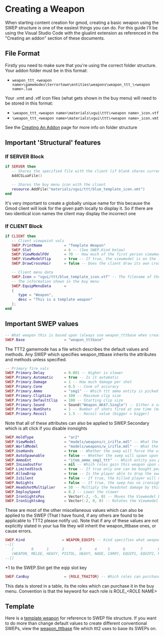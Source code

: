 # Creating a Weapon

When starting content creation for gmod, creating a basic weapon using the SWEP structure is one of the easiest things you can do.
For this guide I'll be using the Visual Studio Code with the glualint extension as referenced in the "Creating an addon" section of these documents.

## File Format

Firstly you need to make sure that you're using the correct folder structure.
Your addon folder must be in this format:

* `weapon_ttt_<weapon name>\gamemodes\terrortown\entities\weapons\weapon_ttt_\<weapon name>.lua`

Your .vmt and .vtf icon files (what gets shown in the buy menu) will need to be stored in this format:

* `\weapon_ttt_<weapon name>\materials\vgui\ttt\<weapon name>_icon.vtf`
* `\weapon_ttt_<weapon name>\materials\vgui\ttt\<weapon name>_icon.vmt`

See the [Creating An Addon](https://docs.ttt2.neoxult.de/developers/basics/creating-an-addon/) page for more info on folder structure

## Important 'Structural' features

### If SERVER Block

```lua
if SERVER then
   -- Shares the specified file with the client (if blank shares current file)
   AddCSLuaFile()

   -- Shares the buy menu icon with the client
   resource.AddFile("materials/vgui/ttt/blue_template_icon.vmt")
end
```
It's very important to create a globally unique name for this because the Gmod
client will look for the given path locally to display it. So if there are two
identical icon names the client may display the incorrect one

### If CLIENT Block

```lua
if CLIENT then
   -- Client viewpoint vals
   SWEP.PrintName          = "Template Weapon"
   SWEP.Slot               = 6 -- (See SWEP.Kind below)
   SWEP.ViewModelFOV       = 70 -- How much of the first person viewmodel is seen
   SWEP.ViewModelFlip      = true -- If true, the viewmodel is on the left
   SWEP.DrawCrossHair      = false -- Does the client draw its own crosshair over the default ones

   -- Client menu data
   SWEP.Icon = "vgui/ttt/blue_template_icon.vtf" -- The filename of the icon shown in the buymenu
   -- The information shown in the buy menu
   SWEP.EquipMenuData      =
   {
      type = "Weapon",
      desc = "This is a template weapon"
   };
end
```



## Important SWEP values

```lua
-- What weapon this is based upon (always use weapon_tttbase when creating a ttt/2 weapon)
SWEP.Base                  = "weapon_tttbase"
```
The TTT2 gamemode has a file which describes the default values and methods. Any SWEP which specifies weapon_tttbase inherits the attributes and methods unless specified.

```lua
-- Primary fire vals
SWEP.Primary.Delay         = 0.001 -- Higher is slower
SWEP.Primary.Automatic     = true -- Is it automatic
SWEP.Primary.Damage        = 1 -- How much damage per shot
SWEP.Primary.Cone          = 0.5 -- Cone of accuracy
SWEP.Primary.Ammo          = "smg1" -- Which ttt ammo entity is picked up by this swep
SWEP.Primary.ClipSize      = 100 -- Maximum clip size
SWEP.Primary.DefaultClip   = 100 -- Starting clip size
SWEP.Primary.Sound         = Sound("Weapon_AK47.Single") -- Either a sound file from the default list or a custom one
SWEP.Primary.NumShots      = 1 -- Number of shots fired at one time (make into shotgun if increase conde val)
SWEP.Primary.Recoil        = 1.5 -- Recoil value (bigger = bigger)
```
Note that all of these attributes can also be applied to SWEP.Secondary which is alt click if you disable ironsights

```lua
SWEP.HoldType              = "ar2"
SWEP.ViewModel             = "models/weapons/c_irifle.mdl" -- What the swep looks like to the user
SWEP.WorldModel            = "models/weapons/w_irifle.mdl" -- What the swep looks like to everyone else
SWEP.UseHands              = true -- Whether the swep will force the user to see the viewmodel's hands
SWEP.AutoSpawnable         = false -- Whether the swep will spawn upon map gen (override as false if EQUIP1/2)
SWEP.AmmoEnt               = "item_ammo_smg1_ttt" -- Which entity you pick up to fill your clips
SWEP.InLoadoutFor          = nil -- Which roles gain this weapon upon round start (table data structure)
SWEP.LimitedStock          = true -- If true only one can be bought per round
SWEP.AllowDrop             = true -- Is the player able to drop the swep
SWEP.IsSilent              = false -- If true, the killed player will not scream upon death
SWEP.NoSights              = false -- If true, the swep has no ironsights capability (no Secondary fire if ironsights?)
SWEP.HeadshotMultiplier    = 50 -- Multiply the headshot damage by this much
SWEP.DeploySpeed           = 0.2 -- Lower the slower
SWEP.IronSightsPos         = Vector(-2, -5, 0) -- Moves the Viewmodel by this vector when using ironsights
SWEP.IronSightsAng         = Vector(-2, 0, 0) -- Rotates the Viewmodel by this angle when using ironsights
```
These are most of the other miscellaneous values which can also be applied to the SWEP (That I have found, if any others are found to be applicable to TTT2 please notify us). Note that if any of these values are not explicitly stated in your lua file they will inherit the weapon_tttbase ones, or cause errors.

```lua
SWEP.Kind                 = WEAPON_EQUIP1 -- Kind specifies what weapon_ttt category it falls into
--[[
   (        0      1      2       3      4     5      6       7       8   ) SWEP.Slot
   (WEAPON_ MELEE, HEAVY, PISTOL, HEAVY, NADE, CARRY, EQUIP1, EQUIP2, ROLE) SWEP.Kind
--]]
```
+1 to the SWEP.Slot get the eqip slot key

```lua
SWEP.CanBuy                = {ROLE_TRAITOR} -- Which roles can purchase this swep (table)
```
This data is stored in a table, its the roles which can purchase it in the buy menu. Convention is that the keyword for each role is ROLE_\<ROLE NAME>

## Template

Here is a [template weapon](https://github.com/cafelargo/TemplateSWEP) for reference to SWEP file structure.
If you want to do more than change default values to create different conventional SWEPs, view the [weapon_tttbase](https://github.com/TTT-2/TTT2/blob/master/gamemodes/terrortown/entities/weapons/weapon_tttbase.lua) file which ttt2 uses to base its SWEPs on.
